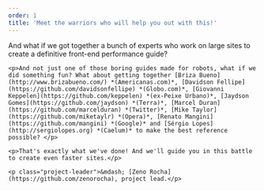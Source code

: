 ```yaml
---
order: 1
title: 'Meet the warriors who will help you out with this!'
---
```


<div class="article">

  <div class="content-right">
    <p>And what if we got together a bunch of experts who work on large sites to create a definitive front-end performance guide?</p>

    <p>And not just one of those boring guides made for robots, what if we did something fun? What about getting together [Briza Bueno](http://www.brizabueno.com/) *(Americanas.com)*, [Davidson Fellipe](https://github.com/davidsonfellipe) *(Globo.com)*, [Giovanni Keppelen](https://github.com/keppelen) *(ex-Peixe Urbano)*, [Jaydson Gomes](https://github.com/jaydson) *(Terra)*, [Marcel Duran](https://github.com/marcelduran) *(Twitter)*, [Mike Taylor](https://github.com/miketaylr) *(Opera)*, [Renato Mangini](https://github.com/mangini) *(Google)* and [Sérgio Lopes](http://sergiolopes.org) *(Caelum)* to make the best reference possible? </p>

    <p>That's exactly what we've done! And we'll guide you in this battle to create even faster sites.</p>

    <p class="project-leader">&mdash; [Zeno Rocha](https://github.com/zenorocha), project lead.</p>

  </div>

</div>
